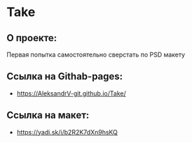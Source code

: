 # Take

## О проекте:
Первая попытка самостоятельно сверстать по PSD макету 

## Ссылка на Githab-pages:
- https://AleksandrV-git.github.io/Take/

## Ссылка на макет:
- https://yadi.sk/i/b2R2K7dXn9hsKQ
